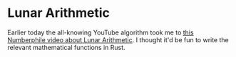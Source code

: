 # Lunar Arithmetic 

Earlier today the all-knowing YouTube algorithm took me to [this Numberphile video about Lunar Arithmetic](https://www.youtube.com/watch?v=cZkGeR9CWbk). I thought it'd be fun to write the relevant mathematical functions in Rust.

